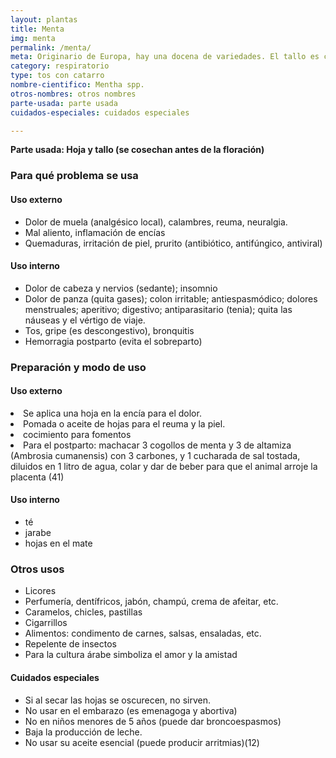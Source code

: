 ```yaml
---
layout: plantas
title: Menta
img: menta
permalink: /menta/
meta: Originario de Europa, hay una docena de variedades. El tallo es cuadrado al corte, hojas ovaladas opuestas, aromáticas.
category: respiratorio
type: tos con catarro
nombre-cientifico: Mentha spp.
otros-nombres: otros nombres
parte-usada: parte usada
cuidados-especiales: cuidados especiales

---
```


<b>Parte usada: Hoja y tallo (se cosechan antes de  la floración)</b>

<h3>Para qué problema se usa</h3>
<h4>Uso externo</h4>
<ul>
<li>Dolor de muela (analgésico local), calambres, reuma, neuralgia.</li>
<li>Mal aliento, inflamación de encías</li>
<li>Quemaduras, irritación de piel, prurito (antibiótico, antifúngico, antiviral)</li>
</ul>

<h4>Uso interno</h4>
<ul>
<li>Dolor de cabeza y nervios (sedante); insomnio</li>
<li>Dolor de panza (quita gases); colon irritable; antiespasmódico; dolores menstruales; aperitivo; digestivo; antiparasitario (tenia); quita las náuseas y el vértigo de viaje.</li>
<li>Tos, gripe (es descongestivo), bronquitis</li>
<li>Hemorragia postparto (evita el sobreparto)</li>
</ul>

<h3>Preparación y modo de uso</h3>

<h4>Uso externo</h4>
<li>Se aplica una hoja en la encía para el dolor.</li>
<li>Pomada o aceite de hojas para el reuma y la piel.</li>
<li>cocimiento para fomentos</li>
<li> Para el postparto: machacar 3 cogollos de menta y 3 de altamiza (Ambrosia cumanensis) con 3 carbones, y 1 cucharada de sal tostada, diluidos en 1 litro de agua, colar y dar de beber para que el animal arroje la placenta (41)</li>

<h4>Uso interno</h4>
<ul>
	
<li> té</li>
<li> jarabe</li>
<li> hojas en el mate</li>
</ul>

<h3>Otros usos</h3>
<ul>
<li>Licores</li>
<li>Perfumería, dentífricos, jabón, champú, crema de afeitar, etc.</li>
<li>Caramelos, chicles, pastillas</li>
<li>Cigarrillos</li>
<li>Alimentos: condimento de carnes, salsas, ensaladas, etc.</li>
<li>Repelente de insectos</li>
<li>Para la cultura árabe simboliza el amor y la amistad</li>
</ul>

<h4>Cuidados especiales</h4>
<ul>
<li>Si al secar las hojas se oscurecen, no sirven.</li>
<li>No usar en el embarazo (es emenagoga y abortiva)</li>
<li>No en niños menores de 5 años (puede dar broncoespasmos)</li>
<li>Baja la producción de leche.</li>
<li>No usar su aceite esencial (puede producir arritmias)(12)</li>
</ul>